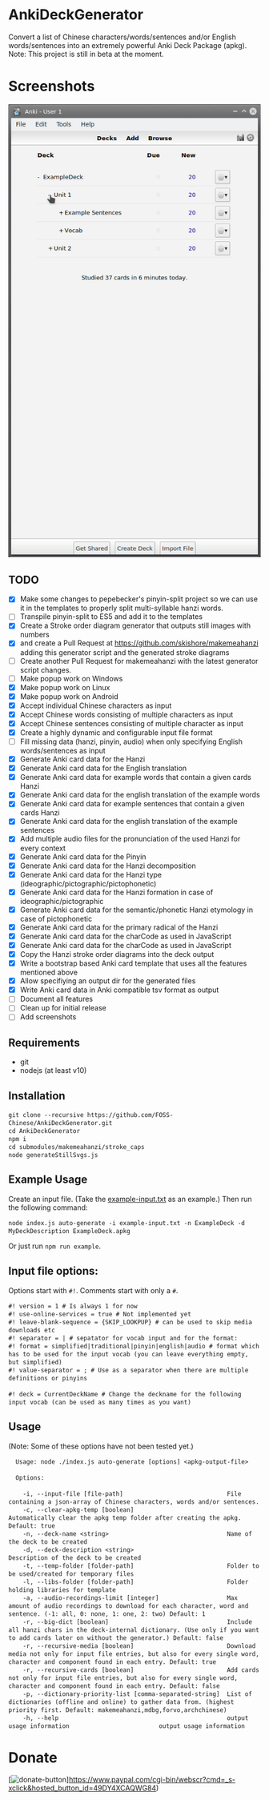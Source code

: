 # AnkiDeckGenerator

Convert a list of Chinese characters/words/sentences and/or English words/sentences into an extremely powerful Anki Deck Package (apkg).
Note: This project is still in beta at the moment.

# Screenshots
![gif-video](screenshots/screen-recording.gif)

## TODO
- [x] Make some changes to pepebecker's pinyin-split project so we can use it in the templates to properly split multi-syllable hanzi words.
- [ ] Transpile pinyin-split to ES5 and add it to the templates
- [x] Create a Stroke order diagram generator that outputs still images with numbers
- [x] and create a Pull Request at https://github.com/skishore/makemeahanzi adding this generator script and the generated stroke diagrams
- [ ] Create another Pull Request for makemeahanzi with the latest generator script changes.
- [ ] Make popup work on Windows
- [x] Make popup work on Linux
- [x] Make popup work on Android
- [x] Accept individual Chinese characters as input
- [x] Accept Chinese words consisting of multiple characters as input
- [x] Accept Chinese sentences consisting of multiple character as input
- [x] Create a highly dynamic and configurable input file format
- [ ] Fill missing data (hanzi, pinyin, audio) when only specifying English words/sentences as input
- [x] Generate Anki card data for the Hanzi
- [x] Generate Anki card data for the English translation
- [x] Generate Anki card data for example words that contain a given cards Hanzi
- [x] Generate Anki card data for the english translation of the example words
- [x] Generate Anki card data for example sentences that contain a given cards Hanzi
- [x] Generate Anki card data for the english translation of the example sentences
- [x] Add multiple audio files for the pronunciation of the used Hanzi for every context
- [x] Generate Anki card data for the Pinyin
- [x] Generate Anki card data for the Hanzi decomposition
- [x] Generate Anki card data for the Hanzi type (ideographic/pictographic/pictophonetic)
- [x] Generate Anki card data for the Hanzi formation in case of ideographic/pictographic
- [x] Generate Anki card data for the semantic/phonetic Hanzi etymology in case of pictophonetic
- [x] Generate Anki card data for the primary radical of the Hanzi
- [x] Generate Anki card data for the charCode as used in JavaScript
- [x] Generate Anki card data for the charCode as used in JavaScript
- [x] Copy the Hanzi stroke order diagrams into the deck output
- [x] Write a bootstrap based Anki card template that uses all the features mentioned above
- [x] Allow specifiying an output dir for the generated files
- [x] Write Anki card data in Anki compatible tsv format as output
- [ ] Document all features
- [ ] Clean up for initial release
- [ ] Add screenshots

## Requirements
- git
- nodejs (at least v10)

## Installation
```
git clone --recursive https://github.com/FOSS-Chinese/AnkiDeckGenerator.git
cd AnkiDeckGenerator
npm i
cd submodules/makemeahanzi/stroke_caps
node generateStillSvgs.js
```

## Example Usage
Create an input file. (Take the [example-input.txt](example-input.txt) as an example.)
Then run the following command:
```
node index.js auto-generate -i example-input.txt -n ExampleDeck -d MyDeckDescription ExampleDeck.apkg
```
Or just run `npm run example`.

## Input file options:
Options start with `#!`. Comments start with only a `#`.
```
#! version = 1 # Is always 1 for now
#! use-online-services = true # Not implemented yet
#! leave-blank-sequence = {SKIP_LOOKPUP} # can be used to skip media downloads etc
#! separator = | # sepatator for vocab input and for the format:
#! format = simplified|traditional|pinyin|english|audio # format which has to be used for the input vocab (you can leave everything empty, but simplified)
#! value-separator = ; # Use as a separator when there are multiple definitions or pinyins

#! deck = CurrentDeckName # Change the deckname for the following input vocab (can be used as many times as you want)
```

## Usage
(Note: Some of these options have not been tested yet.)
```
  Usage: node ./index.js auto-generate [options] <apkg-output-file>

  Options:

    -i, --input-file [file-path]                             File containing a json-array of Chinese characters, words and/or sentences.
    -c, --clear-apkg-temp [boolean]                          Automatically clear the apkg temp folder after creating the apkg. Default: true
    -n, --deck-name <string>                                 Name of the deck to be created
    -d, --deck-description <string>                          Description of the deck to be created
    -t, --temp-folder [folder-path]                          Folder to be used/created for temporary files
    -l, --libs-folder [folder-path]                          Folder holding libraries for template
    -a, --audio-recordings-limit [integer]                   Max amount of audio recordings to download for each character, word and sentence. (-1: all, 0: none, 1: one, 2: two) Default: 1
    -r, --big-dict [boolean]                                 Include all hanzi chars in the deck-internal dictionary. (Use only if you want to add cards later on without the generator.) Default: false
    -r, --recursive-media [boolean]                          Download media not only for input file entries, but also for every single word, character and component found in each entry. Default: true
    -r, --recursive-cards [boolean]                          Add cards not only for input file entries, but also for every single word, character and component found in each entry. Default: false
    -p, --dictionary-priority-list [comma-separated-string]  List of dictionaries (offline and online) to gather data from. (highest priority first. Default: makemeahanzi,mdbg,forvo,archchinese)
    -h, --help                                               output usage information                         output usage information
```

# Donate

[![donate-button](https://www.paypalobjects.com/en_US/i/btn/btn_donate_SM.gif)]https://www.paypal.com/cgi-bin/webscr?cmd=_s-xclick&hosted_button_id=49DY4XCAQWG84)
